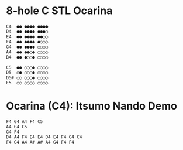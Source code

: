 # 8-hole C STL Ocarina

```
C4  ●● ●●●● ●●●●
D4  ●● ●●●● ●●●○
E4  ●● ●●●● ●●○○
F4  ●● ●●●● ●○○○
G4  ●● ●●●● ○○○○
A4  ●● ●●○● ○○○○
B4  ●● ●○○● ○○○○

C5  ●● ○○○● ○○○○
D5  ○● ○○○● ○○○○
D5# ○○ ○○○● ○○○○
E5  ○○ ○○○○ ○○○○
```  


# Ocarina (C4): Itsumo Nando Demo

```
F4 G4 A4 F4 C5
A4 G4 C5
G4 F4
D4 A4 F4 E4 E4 D4 E4 F4 G4 C4
F4 G4 A4 A# A# A4 G4 F4 F4
```
